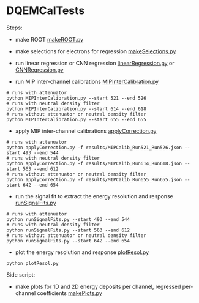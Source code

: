 # DQEMCalTests

Steps:
- make ROOT [makeROOT.py](makeROOT.py)
- make selections for electrons for regression [makeSelections.py](makeSelections.py)
- run linear regression or CNN regression [linearRegression.py](linearRegression.py) or [CNNRegression.py](CNNRegression.py)

- run MIP inter-channel calibrations [MIPInterCalibration.py](MIPInterCalibration.py)
```
# runs with attenuator
python MIPInterCalibration.py --start 521 --end 526
# runs with neutral density filter
python MIPInterCalibration.py --start 614 --end 618
# runs without attenuator or neutral density filter
python MIPInterCalibration.py --start 655 --end 655
```
- apply MIP inter-channel calibrations [applyCorrection.py](applyCorrection.py)
```
# runs with attenuator
python applyCorrection.py -f results/MIPCalib_Run521_Run526.json --start 493 --end 544
# runs with neutral density filter
python applyCorrection.py -f results/MIPCalib_Run614_Run618.json --start 563 --end 612
# runs without attenuator or neutral density filter
python applyCorrection.py -f results/MIPCalib_Run655_Run655.json --start 642 --end 654
```

- run the signal fit to extract the energy resolution and response [runSignalFits.py](runSignalFits.py)
```
# runs with attenuator
python runSignalFits.py --start 493 --end 544
# runs with neutral density filter
python runSignalFits.py --start 563 --end 612
# runs without attenuator or neutral density filter
python runSignalFits.py --start 642 --end 654
```

- plot the energy resolution and response [plotResol.py](plotResol.py)
```
python plotResol.py
```

Side script:
- make plots for 1D and 2D energy deposits per channel, regressed per-channel coefficients [makePlots.py](makePlots.py)
